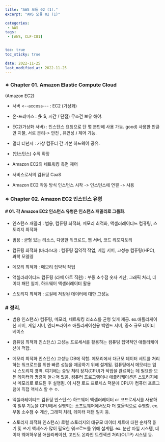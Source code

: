 ```yaml
---
title: "AWS 모듈 02 (1)."
excerpt: "AWS 모듈 02 (1)"

categories:
 - AWS
tags:
 - [AWS, CLF-C01]


toc: true
toc_sticky: true

date: 2022-11-25
last_modified_at: 2022-11-25
---
```


<!-- outline-start -->


### ※ Chapter 01. Amazon Elastic Compute Cloud
(Amazon EC2)


- 서버 <--access--- : EC2
 (가상화)

- 온-프레미스 : 多 $, 시간 / 단점) 무조건 보유 해야.

- EC2(가상화 서버)
 : 인스턴스 요청으로 단 몇 분만에 사용 가능.
 good) 사용한 만큼만 지불, 서로 분리-> 안전 , 유연성 / 제어 기능.

- 멀티 터넌시
 : 가상 컴퓨터 간 기본 하드웨어 공유.

- (인스턴스) 수직 확장

- Amazon EC2의 네트워킹 측면 제어

- 서비스로서의 컴퓨팅 CaaS

- Amazon EC2 작동 방식
인스턴스 시작 -> 인스턴스에 연결 -> 사용 



### ※ Chapter 02. Amazon EC2 인스턴스 유형



#### # 01. 각 Amazon EC2 인스턴스 유형은 인스턴스 패밀리로 그룹화.

- 인스턴스 패밀리 
 : 범용, 컴퓨팅 최적화, 메모리 최적화, 액셀러레이티드 컴퓨팅, 스토리지 최적화


- 범용
 : 균형 있는 리소스, 다양한 워크로드, 웹 서버, 코드 리포지토리
- 컴퓨팅 최적화 (바리스타)
 : 컴퓨팅 집약적 작업, 게임 서버, 고성능 컴퓨팅(HPC), 과학 모델링
- 메모리 최적화
 : 메모리 집약적 작업
- 액셀러레이티드 컴퓨팅 (라떼 아트 직원)
 : 부동 소수점 숫자 계산, 그래픽 처리, 데이터 패턴 일치, 하드웨어 액셀러레이터 활용
- 스토리지 최적화
 : 로컬에 저장된 데이터에 대한 고성능




### # 정리.

- 범용 인스턴스) 컴퓨팅, 메모리, 네트워킹 리소스를 균형 있게 제공. ex.애플리케이션 서버, 게임 서버, 엔터프라이즈 애플리케이션용 백엔드 서버, 중소 규모 데이터 베이스

- 컴퓨팅 최적화 인스턴스) 고성능 프로세서를 활용하는 컴퓨팅 집약적인 애플리케이션에 적합.

- 메모리 최적화 인스턴스) 고성능 DB에 적합. 메모리에서 대규모 데이터 세트를 처리하는 워크로드를 위한 빠른 성능을 제공하기 위해 설계됨. 컴퓨팅에서 메모리는 임시 스토리지 영역. 여기에는 중앙 처리 장치(CPU)가 작업을 완료하는 데 필요한 모든 데이터와 명령이 들ㄹ어 있음. 컴퓨터 프로그램이나 애플리케이션은 스토리지에서 메모리로 로드된 후 실행됨. 이 사전 로드 프로세스 덕분에 CPU가 컴퓨터 프로그램에 직접 액세스 할 수 ㅇ.

- 액셀러레이티드 컴퓨팅 인스턴스) 하드웨어 액셀러레이터 or 코프로세서를 사용하여 일부 기능을 CPU에서 실행되는 소프트웨어에서보다 더 효율적으로 수행함. ex.부동 소수점 수 계산, 그래픽 처리, 데이터 패턴 일치 등.

- 스토리지 최적화 인스턴스) 로컬 스토리지의 대규모 데이터 세트에 대한 순차적 읽기 및 쓰기 액세스가 많이 필요한 워크로드를 위해 설계됨. ex. 분산 파일 시스템, 데이터 웨어하우징 애플리케이션, 고빈도 온라인 트랜잭션 처리(OLTP) 시스템 등.